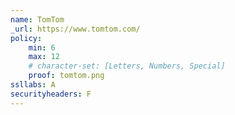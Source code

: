 ```yaml
---
name: TomTom
_url: https://www.tomtom.com/
policy:
    min: 6
    max: 12
    # character-set: [Letters, Numbers, Special]
    proof: tomtom.png
ssllabs: A
securityheaders: F
---
```

